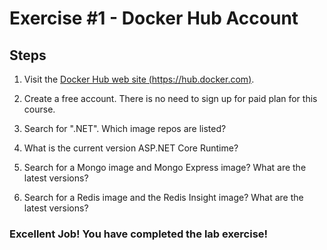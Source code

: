 # Exercise #1 - Docker Hub Account

## Steps

1. Visit the [Docker Hub web site (https://hub.docker.com)](https://hub.docker.com).

2. Create a free account. There is no need to sign up for paid plan for this course.

3. Search for ".NET". Which image repos are listed?

4. What is the current version ASP.NET Core Runtime?

5. Search for a Mongo image and Mongo Express image? What are the latest versions?

6. Search for a Redis image and the Redis Insight image? What are the latest versions?

### Excellent Job! You have completed the lab exercise!

